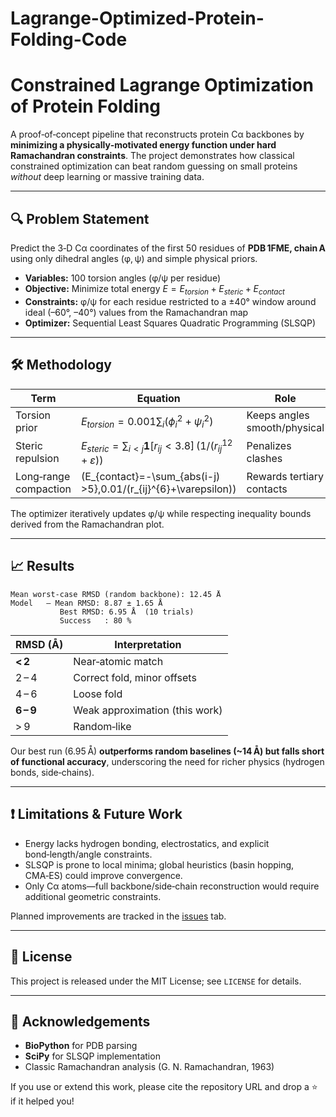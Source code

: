 # Lagrange-Optimized-Protein-Folding-Code

# Constrained Lagrange Optimization of Protein Folding

A proof‑of‑concept pipeline that reconstructs protein Cα backbones by **minimizing a physically‑motivated energy function under hard Ramachandran constraints**.  The project demonstrates how classical constrained optimization can beat random guessing on small proteins *without* deep learning or massive training data.

---

## 🔍 Problem Statement

Predict the 3‑D Cα coordinates of the first 50 residues of **PDB 1FME, chain A** using only dihedral angles (φ, ψ) and simple physical priors.

* **Variables:** 100 torsion angles (φ/ψ per residue)
* **Objective:** Minimize total energy
  $E = E_{torsion} + E_{steric} + E_{contact}$
* **Constraints:** φ/ψ for each residue restricted to a ±40° window around ideal (–60°, –40°) values from the Ramachandran map
* **Optimizer:** Sequential Least Squares Quadratic Programming (SLSQP)

---

## 🛠️ Methodology

| Term                  | Equation                                                                             | Role                         |                                     |                           |
| --------------------- | ------------------------------------------------------------------------------------ | ---------------------------- | ----------------------------------- | ------------------------- |
| Torsion prior         | $E_{torsion}=0.001\sum_i (\phi_i^2+\psi_i^2)$                                        | Keeps angles smooth/physical |                                     |                           |
| Steric repulsion      | $E_{steric}=\sum_{i<j}\mathbf{1}[r_{ij}<3.8]\,\big(1/(r_{ij}^{12}+\varepsilon)\big)$ | Penalizes clashes            |                                     |                           |
| Long‑range compaction | (E\_{contact}=-\sum\_{abs(i-j) >5},0.01/(r\_{ij}^{6}+\varepsilon))                    | Rewards tertiary contacts |

The optimizer iteratively updates φ/ψ while respecting inequality bounds derived from the Ramachandran plot.

---

## 📈 Results

```
Mean worst‑case RMSD (random backbone): 12.45 Å
Model   — Mean RMSD: 8.87 ± 1.65 Å
           Best RMSD: 6.95 Å  (10 trials)
           Success   : 80 %
```

| RMSD (Å)  | Interpretation                 |
| --------- | ------------------------------ |
| **< 2**   | Near‑atomic match              |
| 2 – 4     | Correct fold, minor offsets    |
| 4 – 6     | Loose fold                     |
| **6 – 9** | Weak approximation (this work) |
| > 9       | Random‑like                    |

Our best run (6.95 Å) **outperforms random baselines (\~14 Å) but falls short of functional accuracy**, underscoring the need for richer physics (hydrogen bonds, side‑chains).

---

## ❗ Limitations & Future Work

* Energy lacks hydrogen bonding, electrostatics, and explicit bond‑length/angle constraints.
* SLSQP is prone to local minima; global heuristics (basin hopping, CMA‑ES) could improve convergence.
* Only Cα atoms—full backbone/side‑chain reconstruction would require additional geometric constraints.

Planned improvements are tracked in the [issues](https://github.com/<user>/protein‑lagrange-fold/issues) tab.

---

## 📜 License

This project is released under the MIT License; see `LICENSE` for details.

---

## 🙏 Acknowledgements

* **BioPython** for PDB parsing
* **SciPy** for SLSQP implementation
* Classic Ramachandran analysis (G. N. Ramachandran, 1963)

If you use or extend this work, please cite the repository URL and drop a ⭐ if it helped you!
